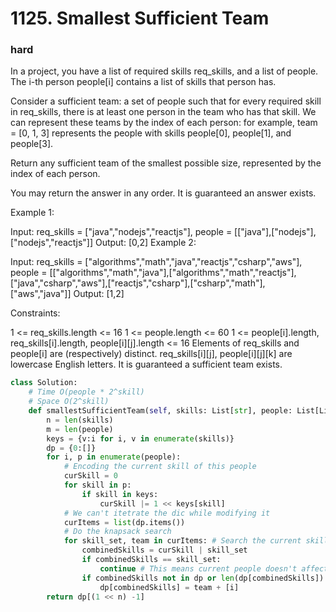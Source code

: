 # 1125. Smallest Sufficient Team
### hard
In a project, you have a list of required skills req_skills, and a list of people.  The i-th person people[i] contains a list of skills that person has.

Consider a sufficient team: a set of people such that for every required skill in req_skills, there is at least one person in the team who has that skill.  We can represent these teams by the index of each person: for example, team = [0, 1, 3] represents the people with skills people[0], people[1], and people[3].

Return any sufficient team of the smallest possible size, represented by the index of each person.

You may return the answer in any order.  It is guaranteed an answer exists.

 

Example 1:

Input: req_skills = ["java","nodejs","reactjs"], people = [["java"],["nodejs"],["nodejs","reactjs"]]
Output: [0,2]
Example 2:

Input: req_skills = ["algorithms","math","java","reactjs","csharp","aws"], people = [["algorithms","math","java"],["algorithms","math","reactjs"],["java","csharp","aws"],["reactjs","csharp"],["csharp","math"],["aws","java"]]
Output: [1,2]
 

Constraints:

1 <= req_skills.length <= 16
1 <= people.length <= 60
1 <= people[i].length, req_skills[i].length, people[i][j].length <= 16
Elements of req_skills and people[i] are (respectively) distinct.
req_skills[i][j], people[i][j][k] are lowercase English letters.
It is guaranteed a sufficient team exists.

```python
class Solution:
    # Time O(people * 2^skill)
    # Space O(2^skill)
    def smallestSufficientTeam(self, skills: List[str], people: List[List[str]]) -> List[int]:
        n = len(skills)
        m = len(people)
        keys = {v:i for i, v in enumerate(skills)}
        dp = {0:[]}
        for i, p in enumerate(people):
            # Encoding the current skill of this people
            curSkill = 0
            for skill in p:
                if skill in keys:
                    curSkill |= 1 << keys[skill]
            # We can't itetrate the dic while modifying it
            curItems = list(dp.items())
            # Do the knapsack search
            for skill_set, team in curItems: # Search the current skill combination we had
                combinedSkills = curSkill | skill_set
                if combinedSkills == skill_set:
                    continue # This means current people doesn't affect previous res, it's unnecessary
                if combinedSkills not in dp or len(dp[combinedSkills]) > len(team) + 1:
                    dp[combinedSkills] = team + [i]
        return dp[(1 << n) -1]
```